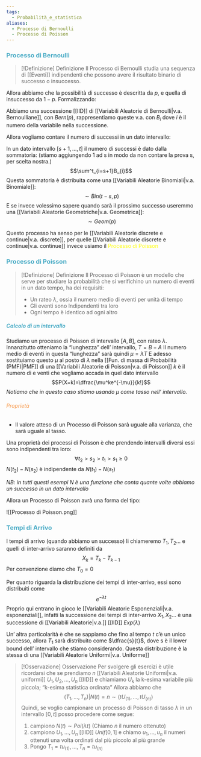 ```yaml
---
tags:
  - Probabilità_e_statistica
aliases:
  - Processo di Bernoulli
  - Processo di Poisson
---
```

### <font color="#4bacc6">Processo di Bernoulli</font>

>[!Definizione]  Definizione
>Il Processo di Bernoulli studia una sequenza di [[Eventi]] indipendenti che possono avere il risultato binario di successo o insuccesso.


Allora abbiamo che la possibilità di successo è descritta da $p$, e quella di insuccesso da $1-p$.
Formalizzando:

Abbiamo una successione [[IID]] di [[Variabili Aleatorie di Bernoulli|v.a. Bernoulliane]], con $Bern(p)$, rappresentiamo queste v.a. con $B_{i}$ dove $i$ è il numero della variabile nella successione.

Allora vogliamo contare il numero di successi in un dato intervallo:

In un dato intervallo $[s+1,\dots,t]$ il numero di successi è dato dalla sommatoria: (stiamo aggiungendo 1 ad s in modo da non contare la prova s, per scelta nostra.)
$$\sum^t_{i=s+1}B_{i}$$
Questa sommatoria è distribuita come una [[Variabili Aleatorie Binomiali|v.a. Binomiale]]:
$$\sim Bin(t-s,p)$$
E se invece volessimo sapere quando sarà il prossimo successo useremmo una [[Variabili Aleatorie Geometriche|v.a. Geometrica]]:
$$\sim Geom(p)$$

Questo processo ha senso per le [[Variabili Aleatorie discrete e continue|v.a. discrete]], per quelle [[Variabili Aleatorie discrete e continue|v.a. continue]] invece usiamo il <font color="#ffff00">Processo di Poisson</font>

### <font color="#4bacc6">Processo di Poisson</font>

>[!Definizione]  Definizione
>Il Processo di Poisson è un modello che serve per studiare la probabilità che si verifichino un numero di eventi in un dato tempo, ha dei requisiti:
>- Un rateo $\lambda$, ossia il numero medio di eventi per unità di tempo
>- Gli eventi sono Indipendenti tra loro
>- Ogni tempo è identico ad ogni altro

##### <font color="#4bacc6">Calcolo di un intervallo</font>

Studiamo un processo di Poisson di intervallo $[A,B]$, con rateo $\lambda$.
Innanzitutto otteniamo la “lunghezza” dell’ intervallo, $T=B-A$
Il numero medio di eventi in questa “lunghezza” sarà quindi $\mu =\lambda T$
E adesso sostituiamo questo $\mu$ al posto di $\lambda$ nella [[Fun. di massa di Probabilità (PMF)|PMF]] di una [[Variabili Aleatorie di Poisson|v.a. di Poisson]] 
$k$ è il numero di e venti che vogliamo accada in quel dato intervallo
$$P(X=k)=\dfrac{\mu^ke^{-\mu}}{k!}$$
*Notiamo che in questo caso stiamo usando $\mu$ come tasso nell’ intervallo.*


###### <font color="#f79646">Proprietà</font> 

- Il valore atteso di un Processo di Poisson sarà uguale alla varianza, che sarà uguale al tasso.


Una proprietà dei processi di Poisson è che prendendo intervalli diversi essi sono indipendenti tra loro:
$$\forall t_{2}>s_{2}>t_{1}>s_{1}\geq 0$$
$N(t_{2})-N(s_{2})$ è indipendente da $N(t_{1})-N(s_{1})$ 

*NB: in tutti questi esempi $N$ è una funzione che conta quante volte abbiamo un successo in un dato intervallo*

Allora un Processo di Poisson avrà una forma del tipo:

![[Processo di Poisson.png]]

### <font color="#4bacc6">Tempi di Arrivo</font>


I tempi di arrivo (quando abbiamo un successo) li chiameremo $T_{1},T_{2}\dots$ e quelli di inter-arrivo saranno definiti da
$$X_{k}=T_{k}-T_{k-1}$$
Per convenzione diamo che $T_{0}=0$

Per quanto riguarda la distribuzione dei tempi di inter-arrivo, essi sono distribuiti come
$$e^{-\lambda t}$$
Proprio qui entrano in gioco le [[Variabili Aleatorie Esponenziali|v.a. esponenziali]], infatti la successione dei tempi di inter-arrivo $X_{1},X_{2}\dots$ è una successione di [[Variabili Aleatorie|v.a.]] [[IID]] $Exp(\lambda)$ 

Un’ altra particolarità è che se sappiamo che fino al tempo $t$ c’è un unico successo, allora $T_{1}$ sarà distribuito come $\dfrac{s}{t}$, dove s è il lower bound dell’ intervallo che stiamo considerando. Questa distribuzione è la stessa di una [[Variabili Aleatorie Uniformi|v.a. Uniforme]] 

>[!Osservazione]  Osservazione
>Per svolgere gli esercizi è utile ricordarsi che se prendiamo $n$ [[Variabili Aleatorie Uniformi|v.a. uniformi]] $U_{1},U_{2},\dots,U_{n}$ [[IID]] e chiamiamo $U_{k}$ la k-esima variabile più piccola; “k-esima statistica ordinata”
>Allora abbiamo che
>$$(T_{1},\dots,T_{n})|N(t)=n\sim(tU_{(1)},\dots,tU_{(n)})$$
>Quindi, se voglio campionare un processo di Poisson di tasso $\lambda$ in un intervallo $[0,t]$ posso procedere come segue:
>1. campiono $N(t)\sim Poi(\lambda t)$ (Chiamo $n$ il numero ottenuto)
>2. campiono $U_{1},\dots,U_{n}$ [[IID]] $Unif[0,1]$ e chiamo $u_{1},\dots,u_{n}$ il numeri ottenuti una volta ordinati dal più piccolo al più grande
>3. Pongo $T_{1}=tu_{(1)},\dots,T_{n}=tu_{(n)}$

